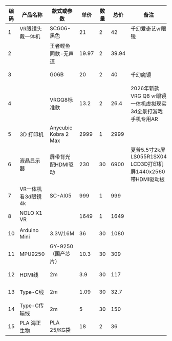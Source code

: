


| 编码 | 产品名称        | 款式或参数     | 单价   | 数量 | 总价   | 备注                                      | 网址 |
|------|----------------|---------------|-------|------|-------|-------------------------------------------|------|
| 1    | VR眼镜头戴一体机 | SCG06-黑色     | 21    | 2    | 42    | 千幻爱奇艺vr眼镜                           | [链接](https://detail.1688.com/offer/565129768848.html?spm=a26352.13672862.offerlist.21.1633505efEKHp7&offerId=565129768848&sortType=&pageId=&abBizDataType=cbuOffer&trace_log=normal&uuid=8287c4d9a57d4f8d8b98d7a73e3d0d7c&skuId=3579170297442&forcePC=1758121755837) |
| 2    |                | 王者鲤鱼同款-无声道 | 19.97 | 2    | 39.94 |                                           | [链接](https://detail.1688.com/offer/945092303702.html?spm=a26352.13672862.offerlist.26.1633505efEKHp7&offerId=945092303702&sortType=&pageId=&abBizDataType=cbuOffer&hotSaleSkuId=5888214216871&trace_log=normal&uuid=8287c4d9a57d4f8d8b98d7a73e3d0d7c&forcePC=1758121908270) |
| 3    |                | G06B          | 20    | 2    | 40    | 千幻魔镜                                  | [链接](https://detail.1688.com/offer/785886521499.html?spm=a26352.13672862.offerlist.99.1633505efEKHp7&offerId=785886521499&sortType=&pageId=&abBizDataType=cbuOffer&hotSaleSkuId=5969727190792&trace_log=normal&uuid=8287c4d9a57d4f8d8b98d7a73e3d0d7c&forcePC=1758122064391) |
| 4    |                | VRGQ8标准款     | 13.2  | 2    | 26.4  | 2026年新款VRG Q8 vr眼镜一体机虚拟现实3d全景打游戏手机专用AR | [链接](https://detail.1688.com/offer/954181581573.html?spm=a26352.13672862.offerlist.123.1633505efEKHp7&offerId=954181581573&sortType=&pageId=&abBizDataType=cbuOffer&hotSaleSkuId=5875993477981&trace_log=normal&uuid=8287c4d9a57d4f8d8b98d7a73e3d0d7c&forcePC=1758122197448) |
| 5    | 3D 打印机       | Anycubic Kobra 2 Max | 2999  | 1    | 2999  |                                           | [链接](https://detail.1688.com/offer/897990354771.html?spm=a26352.13672862.offerlist.23.55da5f9dXOb91r&offerId=897990354771&sortType=&pageId=&abBizDataType=cbuOffer&trace_log=normal&uuid=7adf8bfffc2f48be812f7436a6fd55f1&skuId=5753378777628&forcePC=1758122620137) |
| 6    | 液晶显示器       | 屏带背光配HDMI驱动 | 230   | 30   | 6900  | 夏普5.5寸2k屏LS055R1SX04 LCD3D打印机屏1440x2560带HDMI驱动板 | [链接](https://detail.1688.com/offer/846190321374.html?spm=a26352.13672862.offerlist.62.68707444ReePKd&offerId=846190321374&sortType=&pageId=&abBizDataType=cbuOffer&trace_log=normal&uuid=63abb40abb75441b8e3569d9e6132251&skuId=5794517942523&forcePC=1758035983985) |
| 7    | VR一体机看3d眼镜4k | SC-AI05        | 999   | 1    | 999   |                                           | [链接](https://detail.1688.com/offer/599771814018.html?spm=a26352.13672862.offerlist.62.5b867180DgGMMW&offerId=599771814018&sortType=&pageId=&abBizDataType=cbuOffer&trace_log=normal&uuid=30f937671ee24dcc8b91fbf200e3d6fe&skuId=4187878693498&forcePC=1758290473194) |
| 8    | NOLO X1 VR     |               | 1649  | 1    | 1649  |                                           | [链接](https://detail.1688.com/offer/623420432730.html?spm=a26352.13672862.offerlist.88.5d465764rkCZ9k&offerId=623420432730&sortType=&pageId=&abBizDataType=cbuOffer&trace_log=normal&uuid=1b5993d817cd49cba0fe4cff3ae7b5d1&skuId=-1&forcePC=1758291769034) |
| 10   | Arduino Mini   | 3.3V/16M      | 36    | 30   | 1080  |                                           | [链接](https://detail.1688.com/offer/584864809250.html?spm=a26352.13672862.offerlist.40.2e15755eQyjbBK&offerId=584864809250&sortType=&pageId=&abBizDataType=cbuOffer&trace_log=normal&uuid=7e176a390b4f48dda280e91461b1908a&skuId=4929894890302&forcePC=1758120820498) |
| 11   | MPU9250        | GY-9250（国产芯片） | 10.3  | 30   | 309   |                                           | [链接](https://detail.1688.com/offer/820900585332.html?spm=a26352.13672862.offerlist.21.264756b3usYc3b&offerId=820900585332&sortType=&pageId=&abBizDataType=cbuOffer&hotSaleSkuId=6091578827165&trace_log=normal&uuid=1db7f3bebf4d4c2db7f408b0947322f1&forcePC=1758121045658) |
| 12   | HDMI线         | 2m            | 3.9   | 30   | 117   |                                           | [链接](https://detail.1688.com/offer/671648034652.html?spm=a26352.13672862.offerlist.4.47a219b2mplMdz&offerId=671648034652&sortType=&pageId=&abBizDataType=cbuOffer&hotSaleSkuId=5909727159305&trace_log=normal&uuid=35485dcf0a8a4b28b0e40ae02013a345&forcePC=1758036388353) |
| 13   | Type-C线       | 2m            | 1.09  | 30   | 32.7  |                                           | [链接](https://detail.1688.com/offer/959302761956.html?spm=a26352.13672862.offerlist.14.172756511urUBt&offerId=959302761956&sortType=&pageId=&abBizDataType=cbuOffer&hotSaleSkuId=5888907513289&trace_log=normal&uuid=69a31faf22ec4c6cbcb6f3679def240e&forcePC=1758035818070) |
| 14   | Type-C传输线    | 2m            | 5     | 30   | 150   |                                           | [链接](https://detail.1688.com/offer/750440335303.html?spm=a26352.13672862.offerlist.4.76f819ac7VDJDB&offerId=750440335303&sortType=&pageId=&abBizDataType=cbuOffer&hotSaleSkuId=5880186455552&trace_log=normal&uuid=1bbd19142eec45e79a4a10a2bdd6d998&forcePC=1758704245626) |
| 15   | PLA 海正生物    | PLA 25/KG袋    | 18    | 2    | 36    |                                           | [链接](https://detail.1688.com/offer/874828377227.html?spm=a26352.13672862.offerlist.1.2ada2f97Ou37jb&cosite=-&tracelog=p4p&_p_isad=1&clickid=606099bde8314843800231c7c11f7495&sessionid=ac28dec6ce00fe3041497ec4be23e2e8) |
